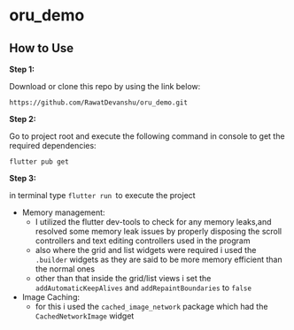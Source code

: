 # oru_demo

## How to Use 

**Step 1:**

Download or clone this repo by using the link below:

```
https://github.com/RawatDevanshu/oru_demo.git
```

**Step 2:**

Go to project root and execute the following command in console to get the required dependencies: 

```
flutter pub get 
```

**Step 3:**

in terminal type `flutter run `to execute the project

* Memory management:
   * I utilized the flutter dev-tools to check for any memory leaks,and resolved some memory leak issues by properly disposing the scroll controllers and text editing controllers used in the program
   * also where the grid and list widgets were required i used the `.builder` widgets as they are said to be more memory efficient than the normal ones
   * other than that inside the grid/list views i set the `addAutomaticKeepAlives` and `addRepaintBoundaries` to `false`
* Image Caching:
    * for this i used the `cached_image_network` package which had the `CachedNetworkImage` widget